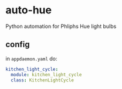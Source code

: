 # auto-hue
Python automation for Phliphs Hue light bulbs

## config

in `appdaemon.yaml` do:

```yaml
kitchen_light_cycle:
  module: kitchen_light_cycle
  class: KitchenLightCycle
```
